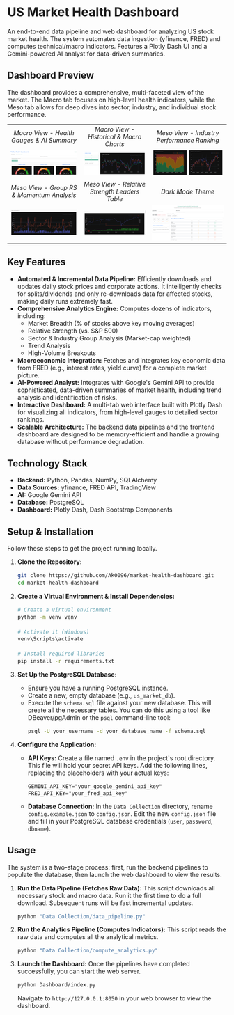 # US Market Health Dashboard

An end-to-end data pipeline and web dashboard for analyzing US stock market health. The system automates data ingestion (yfinance, FRED) and computes technical/macro indicators. Features a Plotly Dash UI and a Gemini-powered AI analyst for data-driven summaries.

## Dashboard Preview

The dashboard provides a comprehensive, multi-faceted view of the market. The Macro tab focuses on high-level health indicators, while the Meso tab allows for deep dives into sector, industry, and individual stock performance.

<table>
  <tr>
    <td align="center"><em>Macro View - Health Gauges & AI Summary</em></td>
    <td align="center"><em>Macro View - Historical & Macro Charts</em></td>
    <td align="center"><em>Meso View - Industry Performance Ranking</em></td>
  </tr>
  <tr>
    <td><img src="assets/1.png" width="100%"></td>
    <td><img src="assets/2.png" width="100%"></td>
    <td><img src="assets/3.png" width="100%"></td>
  </tr>
  <tr>
    <td align="center"><em>Meso View - Group RS & Momentum Analysis</em></td>
    <td align="center"><em>Meso View - Relative Strength Leaders Table</em></td>
    <td align="center"><em>Dark Mode Theme</em></td>
  </tr>
  <tr>
    <td><img src="assets/4.png" width="100%"></td>
    <td><img src="assets/5.png" width="100%"></td>
    <td><img src="assets/6.png" width="100%"></td>
  </tr>
</table>

## Key Features

- **Automated & Incremental Data Pipeline:** Efficiently downloads and updates daily stock prices and corporate actions. It intelligently checks for splits/dividends and only re-downloads data for affected stocks, making daily runs extremely fast.
- **Comprehensive Analytics Engine:** Computes dozens of indicators, including:
    - Market Breadth (% of stocks above key moving averages)
    - Relative Strength (vs. S&P 500)
    - Sector & Industry Group Analysis (Market-cap weighted)
    - Trend Analysis
    - High-Volume Breakouts
- **Macroeconomic Integration:** Fetches and integrates key economic data from FRED (e.g., interest rates, yield curve) for a complete market picture.
- **AI-Powered Analyst:** Integrates with Google's Gemini API to provide sophisticated, data-driven summaries of market health, including trend analysis and identification of risks.
- **Interactive Dashboard:** A multi-tab web interface built with Plotly Dash for visualizing all indicators, from high-level gauges to detailed sector rankings.
- **Scalable Architecture:** The backend data pipelines and the frontend dashboard are designed to be memory-efficient and handle a growing database without performance degradation.

## Technology Stack

- **Backend:** Python, Pandas, NumPy, SQLAlchemy
- **Data Sources:** yfinance, FRED API, TradingView
- **AI:** Google Gemini API
- **Database:** PostgreSQL
- **Dashboard:** Plotly Dash, Dash Bootstrap Components

## Setup & Installation

Follow these steps to get the project running locally.

1.  **Clone the Repository:**
    ```bash
    git clone https://github.com/Ak0096/market-health-dashboard.git
    cd market-health-dashboard
    ```

2.  **Create a Virtual Environment & Install Dependencies:**
    ```bash
    # Create a virtual environment
    python -m venv venv
    
    # Activate it (Windows)
    venv\Scripts\activate
    
    # Install required libraries
    pip install -r requirements.txt
    ```

3.  **Set Up the PostgreSQL Database:**
    - Ensure you have a running PostgreSQL instance.
    - Create a new, empty database (e.g., `us_market_db`).
    - Execute the `schema.sql` file against your new database. This will create all the necessary tables. You can do this using a tool like DBeaver/pgAdmin or the `psql` command-line tool:
      ```bash
      psql -U your_username -d your_database_name -f schema.sql
      ```

4.  **Configure the Application:**
    - **API Keys:** Create a file named `.env` in the project's root directory. This file will hold your secret API keys. Add the following lines, replacing the placeholders with your actual keys:
      ```
      GEMINI_API_KEY="your_google_gemini_api_key"
      FRED_API_KEY="your_fred_api_key"
      ```
    - **Database Connection:** In the `Data Collection` directory, rename `config.example.json` to `config.json`. Edit the new `config.json` file and fill in your PostgreSQL database credentials (`user`, `password`, `dbname`).

## Usage

The system is a two-stage process: first, run the backend pipelines to populate the database, then launch the web dashboard to view the results.

1.  **Run the Data Pipeline (Fetches Raw Data):**
    This script downloads all necessary stock and macro data. Run it the first time to do a full download. Subsequent runs will be fast incremental updates.
    ```bash
    python "Data Collection/data_pipeline.py"
    ```

2.  **Run the Analytics Pipeline (Computes Indicators):**
    This script reads the raw data and computes all the analytical metrics.
    ```bash
    python "Data Collection/compute_analytics.py"
    ```

3.  **Launch the Dashboard:**
    Once the pipelines have completed successfully, you can start the web server.
    ```bash
    python Dashboard/index.py
    ```
    Navigate to `http://127.0.0.1:8050` in your web browser to view the dashboard.